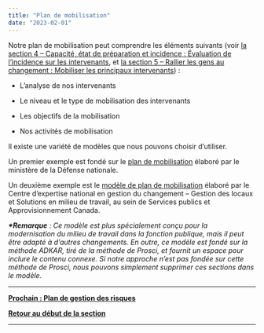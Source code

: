 ```yaml
---
title: "Plan de mobilisation"
date: "2023-02-01"
---
```


Notre plan de mobilisation peut comprendre les éléments suivants (voir [la section 4 – Capacité, état de préparation et incidence : Évaluation de l’incidence sur les intervenants](/evaluation-de-lincidence-sur-les-intervenants/), et [la section 5 – Rallier les gens au changement : Mobiliser les principaux intervenants](/mobiliser-les-principaux-intervenants/)) :

- L’analyse de nos intervenants

- Le niveau et le type de mobilisation des intervenants

- Les objectifs de la mobilisation

- Nos activités de mobilisation

Il existe une variété de modèles que nous pouvons choisir d’utiliser.

Un premier exemple est fondé sur le [plan de m](https://gcdocs.gc.ca/tpsgc-pwgsc/llisapi.dll/link/393248762)[o](https://articles.alpha.canada.ca/uploads/sites/46/2022/11/Engagement-plan-template.doc)[bilisation](https://gcdocs.gc.ca/tpsgc-pwgsc/llisapi.dll/link/393248762) élaboré par le ministère de la Défense nationale.

Un deuxième exemple est le [modèle de plan de mobilisation](https://wiki.gccollab.ca/images/4/4b/003_WCM_Engagement_Plan_Template_FR.docx) élaboré par le Centre d’expertise national en gestion du changement – Gestion des locaux et Solutions en milieu de travail, au sein de Services publics et Approvisionnement Canada.

**_\*Remarque_** _: Ce modèle est plus spécialement conçu pour la modernisation du milieu de travail dans la fonction publique, mais il peut être adapté à d’autres changements. En outre, ce modèle est fondé sur la méthode ADKAR, tiré de la méthode de Prosci, et fournit un espace pour inclure le contenu connexe. Si notre approche n’est pas fondée sur cette méthode de Prosci, nous pouvons simplement supprimer ces sections dans le modèle._

* * *

[****Prochain : Plan de gestion des risques****](/plan-de-gestion-des-risques/)

[**Retour au début de la section**](/elaborer-nos-plans/)

* * *
